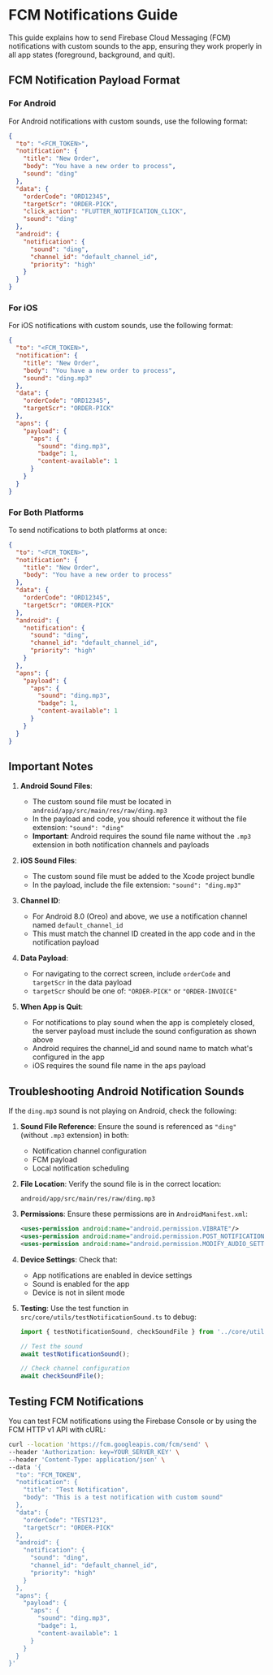 # FCM Notifications Guide

This guide explains how to send Firebase Cloud Messaging (FCM) notifications with custom sounds to the app, ensuring they work properly in all app states (foreground, background, and quit).

## FCM Notification Payload Format

### For Android

For Android notifications with custom sounds, use the following format:

```json
{
  "to": "<FCM_TOKEN>",
  "notification": {
    "title": "New Order",
    "body": "You have a new order to process",
    "sound": "ding"
  },
  "data": {
    "orderCode": "ORD12345",
    "targetScr": "ORDER-PICK",
    "click_action": "FLUTTER_NOTIFICATION_CLICK",
    "sound": "ding"
  },
  "android": {
    "notification": {
      "sound": "ding",
      "channel_id": "default_channel_id",
      "priority": "high"
    }
  }
}
```

### For iOS

For iOS notifications with custom sounds, use the following format:

```json
{
  "to": "<FCM_TOKEN>",
  "notification": {
    "title": "New Order",
    "body": "You have a new order to process",
    "sound": "ding.mp3"
  },
  "data": {
    "orderCode": "ORD12345",
    "targetScr": "ORDER-PICK"
  },
  "apns": {
    "payload": {
      "aps": {
        "sound": "ding.mp3",
        "badge": 1,
        "content-available": 1
      }
    }
  }
}
```

### For Both Platforms

To send notifications to both platforms at once:

```json
{
  "to": "<FCM_TOKEN>",
  "notification": {
    "title": "New Order",
    "body": "You have a new order to process"
  },
  "data": {
    "orderCode": "ORD12345",
    "targetScr": "ORDER-PICK"
  },
  "android": {
    "notification": {
      "sound": "ding",
      "channel_id": "default_channel_id",
      "priority": "high"
    }
  },
  "apns": {
    "payload": {
      "aps": {
        "sound": "ding.mp3",
        "badge": 1,
        "content-available": 1
      }
    }
  }
}
```

## Important Notes

1. **Android Sound Files**: 
   - The custom sound file must be located in `android/app/src/main/res/raw/ding.mp3`
   - In the payload and code, you should reference it without the file extension: `"sound": "ding"`
   - **Important**: Android requires the sound file name without the `.mp3` extension in both notification channels and payloads

2. **iOS Sound Files**:
   - The custom sound file must be added to the Xcode project bundle
   - In the payload, include the file extension: `"sound": "ding.mp3"`

3. **Channel ID**:
   - For Android 8.0 (Oreo) and above, we use a notification channel named `default_channel_id`
   - This must match the channel ID created in the app code and in the notification payload

4. **Data Payload**:
   - For navigating to the correct screen, include `orderCode` and `targetScr` in the data payload
   - `targetScr` should be one of: `"ORDER-PICK"` or `"ORDER-INVOICE"`

5. **When App is Quit**:
   - For notifications to play sound when the app is completely closed, the server payload must include the sound configuration as shown above
   - Android requires the channel_id and sound name to match what's configured in the app
   - iOS requires the sound file name in the aps payload

## Troubleshooting Android Notification Sounds

If the `ding.mp3` sound is not playing on Android, check the following:

1. **Sound File Reference**: Ensure the sound is referenced as `"ding"` (without `.mp3` extension) in both:
   - Notification channel configuration
   - FCM payload
   - Local notification scheduling

2. **File Location**: Verify the sound file is in the correct location:
   ```
   android/app/src/main/res/raw/ding.mp3
   ```

3. **Permissions**: Ensure these permissions are in `AndroidManifest.xml`:
   ```xml
   <uses-permission android:name="android.permission.VIBRATE"/>
   <uses-permission android:name="android.permission.POST_NOTIFICATIONS"/>
   <uses-permission android:name="android.permission.MODIFY_AUDIO_SETTINGS"/>
   ```

4. **Device Settings**: Check that:
   - App notifications are enabled in device settings
   - Sound is enabled for the app
   - Device is not in silent mode

5. **Testing**: Use the test function in `src/core/utils/testNotificationSound.ts` to debug:
   ```typescript
   import { testNotificationSound, checkSoundFile } from '../core/utils/testNotificationSound';
   
   // Test the sound
   await testNotificationSound();
   
   // Check channel configuration
   await checkSoundFile();
   ```

## Testing FCM Notifications

You can test FCM notifications using the Firebase Console or by using the FCM HTTP v1 API with cURL:

```bash
curl --location 'https://fcm.googleapis.com/fcm/send' \
--header 'Authorization: key=YOUR_SERVER_KEY' \
--header 'Content-Type: application/json' \
--data '{
  "to": "FCM_TOKEN",
  "notification": {
    "title": "Test Notification",
    "body": "This is a test notification with custom sound"
  },
  "data": {
    "orderCode": "TEST123",
    "targetScr": "ORDER-PICK"
  },
  "android": {
    "notification": {
      "sound": "ding",
      "channel_id": "default_channel_id",
      "priority": "high"
    }
  },
  "apns": {
    "payload": {
      "aps": {
        "sound": "ding.mp3",
        "badge": 1,
        "content-available": 1
      }
    }
  }
}'
``` 